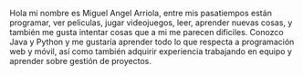 Hola mi nombre es Miguel Angel Arriola, entre mis pasatiempos están programar,
ver peliculas, jugar videojuegos, leer, aprender nuevas cosas, y también me
gusta intentar cosas que a mi me parecen dificiles. Conozco Java y Python y me
gustaría aprender todo lo que respecta a programación web y móvil, así como
también adquirir experiencia trabajando en equipo y aprender sobre gestión de
proyectos.

